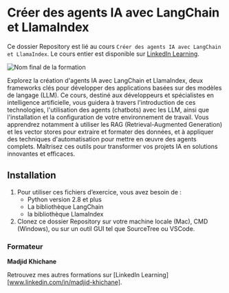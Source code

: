 # Créer des agents IA avec LangChain et LlamaIndex

Ce dossier Repository est lié au cours `Créer des agents IA avec LangChain et LlamaIndex`. Le cours entier est disponible sur [LinkedIn Learning][lil-course-url].

![Nom final de la formation][lil-thumbnail-url] 

Explorez la création d'agents IA avec LangChain et LlamaIndex, deux frameworks clés pour développer des applications basées sur des modèles de langage (LLM). Ce cours, destiné aux développeurs et spécialistes en intelligence artificielle, vous guidera à travers l'introduction de ces technologies, l'utilisation des agents (chatbots) avec les LLM, ainsi que l'installation et la configuration de votre environnement de travail. Vous apprendrez notamment à utiliser les RAG (Retrieval-Augmented Generation) et les vector stores pour extraire et formater des données, et à appliquer des techniques d'automatisation pour mettre en œuvre des agents complets. Maîtrisez ces outils pour transformer vos projets IA en solutions innovantes et efficaces.



## Installation

1. Pour utiliser ces fichiers d’exercice, vous avez besoin de : 
   - Python version 2.8 et plus
   - La bibliothèque LangChain
   - la bibliothèque LlamaIndex
2. Clonez ce dossier Repository sur votre machine locale (Mac), CMD (Windows), ou sur un outil GUI tel que SourceTree ou VSCode. 
 


### Formateur

**Madjid Khichane** 

 Retrouvez mes autres formations sur [LinkedIn Learning][www.linkedin.com/in/madjid-khichane].

[0]: # (Replace these placeholder URLs with actual course URLs)
[lil-course-url]: https://www.linkedin.com/learning/creer-des-agents-ia-avec-langchain-et-llamaindex
[lil-thumbnail-url]: https://media.licdn.com/dms/image/v2/D4E0DAQFa6_8HtyUu4A/learning-public-crop_675_1200/learning-public-crop_675_1200/0/1732018516417?e=2147483647&v=beta&t=Ihoe37DrU_6BM54JFnynoefaceyyfhfHOKBIvvqJcbU
[lil-URL-trainer]: https://www.linkedin.com/learning/instructors/madjid-khichane

[1]: # (End of FR-Instruction ###############################################################################################)
